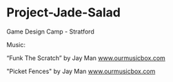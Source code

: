 # Project-Jade-Salad
Game Design Camp - Stratford

Music:

“Funk The Scratch” by Jay Man www.ourmusicbox.com

"Picket Fences" by Jay Man www.ourmusicbox.com

